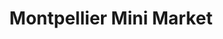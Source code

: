 ---
title: "Montpellier Mini Market"
url: /cheltenham/montpellier-mini-market/
shop: convenience
---